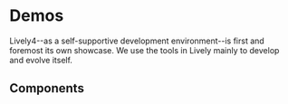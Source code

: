 # Demos

Lively4--as a self-supportive development environment--is first and foremost its own showcase. We use the tools in Lively mainly to develop and evolve itself. 

## Components

<style>
lively-script {
  display: inline-block
}
</style>

<script>
var b = document.createElement("button")
b.innerHTML = "PDF Viewer"
b.onclick = () => {
  lively.openComponentInWindow("lively-pdf")
} 
b
</script>
<script>
var b = document.createElement("button")
b.innerHTML = "Lively4 Services"
b.onclick = () => {
  lively.openComponentInWindow("lively-services")
} 
b
</script>
